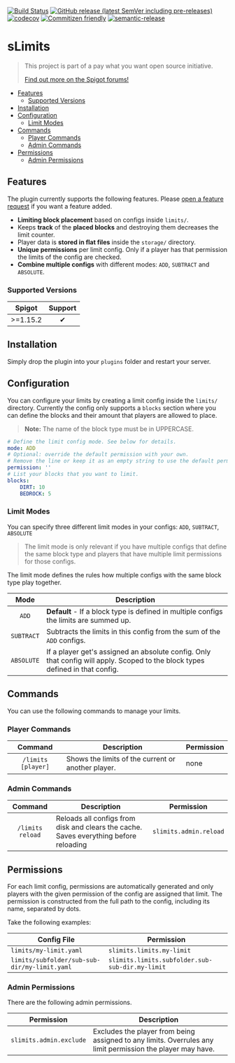 [![Build Status](https://github.com/Silthus/sLimits/workflows/Build/badge.svg)](../../actions?query=workflow%3ABuild)
[![GitHub release (latest SemVer including pre-releases)](https://img.shields.io/github/v/release/Silthus/sLimits?include_prereleases&label=release)](../../releases)
[![codecov](https://codecov.io/gh/Silthus/sLimits/branch/master/graph/badge.svg)](https://codecov.io/gh/Silthus/sLimits)
[![Commitizen friendly](https://img.shields.io/badge/commitizen-friendly-brightgreen.svg)](http://commitizen.github.io/cz-cli/)
[![semantic-release](https://img.shields.io/badge/%20%20%F0%9F%93%A6%F0%9F%9A%80-semantic--release-e10079.svg)](https://github.com/semantic-release/semantic-release)

# sLimits

> This project is part of a pay what you want open source initiative.
>
> [Find out more on the Spigot forums!](https://www.spigotmc.org/threads/open-small-to-medium-plugin-development-pay-what-you-want-8-years-experience-high-quality.435578/)

- [Features](#features)
  - [Supported Versions](#supported-versions)
- [Installation](#installation)
- [Configuration](#configuration)
  - [Limit Modes](#limit-modes)
- [Commands](#commands)
  - [Player Commands](#player-commands)
  - [Admin Commands](#admin-commands)
- [Permissions](#permissions)
  - [Admin Permissions](#admin-permissions)

## Features

The plugin currently supports the following features. Please [open a feature request](https://github.com/Silthus/sLimits/issues/new?assignees=&labels=&template=feature_request.md&title=) if you want a feature added.

- **Limiting block placement** based on configs inside `limits/`.
- Keeps **track** of the **placed blocks** and destroying them decreases the limit counter.
- Player data is **stored in flat files** inside the `storage/` directory.
- **Unique permissions** per limit config. Only if a player has that permission the limits of the config are checked.
- **Combine multiple configs** with different modes: `ADD`, `SUBTRACT` and `ABSOLUTE`.

### Supported Versions

| Spigot | Support |
| ------- | :-----: |
| >=1.15.2  |   ✔  |

## Installation

Simply drop the plugin into your `plugins` folder and restart your server.

## Configuration

You can configure your limits by creating a limit config inside the `limits/` directory.
Currently the config only supports a `blocks` section where you can define the blocks and their amount that players are allowed to place.

> **Note:** The name of the block type must be in UPPERCASE.

```yaml
# Define the limit config mode. See below for details.
mode: ADD
# Optional: override the default permission with your own.
# Remove the line or keep it as an empty string to use the default permission (see below).
permission: ''
# List your blocks that you want to limit.
blocks:
    DIRT: 10
    BEDROCK: 5
```

### Limit Modes

You can specify three different limit modes in your configs: `ADD`, `SUBTRACT`, `ABSOLUTE`

> The limit mode is only relevant if you have multiple configs that define the same block type
> and players that have multiple limit permissions for those configs.

The limit mode defines the rules how multiple configs with the same block type play together.

| Mode | Description |
| :---: | ---------- |
| `ADD` | **Default** - If a block type is defined in multiple configs the limits are summed up. |
| `SUBTRACT` | Subtracts the limits in this config from the sum of the `ADD` configs. |
| `ABSOLUTE` | If a player get's assigned an absolute config. Only that config will apply. Scoped to the block types defined in that config. |

## Commands

You can use the following commands to manage your limits.

### Player Commands

| Command | Description | Permission |
| :-----: | ----------- | ------- |
| `/limits [player]` | Shows the limits of the current or another player. | none |

### Admin Commands

| Command | Description | Permission |
| :-----: | ----------- | ------- |
| `/limits reload` | Reloads all configs from disk and clears the cache. Saves everything before reloading | `slimits.admin.reload` |

## Permissions

For each limit config, permissions are automatically generated and only players with the given permission of the config are assigned that limit.
The permission is constructed from the full path to the config, including its name, separated by dots.

Take the following examples:

| Config File | Permission |
| ----------- | ---------- |
| `limits/my-limit.yaml` | `slimits.limits.my-limit` |
| `limits/subfolder/sub-sub-dir/my-limit.yaml` | `slimits.limits.subfolder.sub-sub-dir.my-limit`

### Admin Permissions

There are the following admin permissions.

| Permission | Description |
| ---------- | ----------- |
| `slimits.admin.exclude` | Excludes the player from being assigned to any limits. Overrules any limit permission the player may have. |